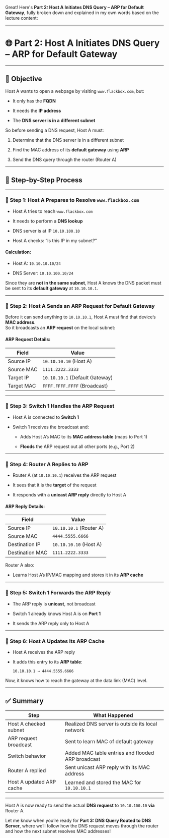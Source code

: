 Great! Here's **Part 2: Host A Initiates DNS Query – ARP for Default Gateway**, fully broken down and explained in my own words based on the lecture content:

---

# 🌐 Part 2: Host A Initiates DNS Query – ARP for Default Gateway

---

## 🎯 Objective

Host A wants to open a webpage by visiting `www.flackbox.com`, but:

- It only has the **FQDN**
    
- It needs the **IP address**
    
- The **DNS server is in a different subnet**
    

So before sending a DNS request, Host A must:

1. Determine that the DNS server is in a different subnet
    
2. Find the MAC address of its **default gateway** using **ARP**
    
3. Send the DNS query through the router (Router A)
    

---

## 🧠 Step-by-Step Process

---

### 🔹 Step 1: Host A Prepares to Resolve `www.flackbox.com`

- Host A tries to reach `www.flackbox.com`
    
- It needs to perform a **DNS lookup**
    
- DNS server is at IP `10.10.100.10`
    
- Host A checks: “Is this IP in my subnet?”
    

#### Calculation:

- Host A: `10.10.10.10/24`
    
- DNS Server: `10.10.100.10/24`
    

Since they are **not in the same subnet**, Host A knows the DNS packet must be sent to its **default gateway** at `10.10.10.1`.

---

### 🔹 Step 2: Host A Sends an ARP Request for Default Gateway

Before it can send anything to `10.10.10.1`, Host A must find that device’s **MAC address**.  
So it broadcasts an **ARP request** on the local subnet:

#### ARP Request Details:

|Field|Value|
|---|---|
|Source IP|`10.10.10.10` (Host A)|
|Source MAC|`1111.2222.3333`|
|Target IP|`10.10.10.1` (Default Gateway)|
|Target MAC|`FFFF.FFFF.FFFF` (Broadcast)|

---

### 🔹 Step 3: Switch 1 Handles the ARP Request

- Host A is connected to **Switch 1**
    
- Switch 1 receives the broadcast and:
    
    - Adds Host A’s MAC to its **MAC address table** (maps to Port 1)
        
    - **Floods** the ARP request out all other ports (e.g., Port 2)
        

---

### 🔹 Step 4: Router A Replies to ARP

- Router A (at `10.10.10.1`) receives the ARP request
    
- It sees that it is the **target** of the request
    
- It responds with a **unicast ARP reply** directly to Host A
    

#### ARP Reply Details:

|Field|Value|
|---|---|
|Source IP|`10.10.10.1` (Router A)|
|Source MAC|`4444.5555.6666`|
|Destination IP|`10.10.10.10` (Host A)|
|Destination MAC|`1111.2222.3333`|

Router A also:

- Learns Host A’s IP/MAC mapping and stores it in its **ARP cache**
    

---

### 🔹 Step 5: Switch 1 Forwards the ARP Reply

- The ARP reply is **unicast**, not broadcast
    
- Switch 1 already knows Host A is on **Port 1**
    
- It sends the ARP reply only to Host A
    

---

### 🔹 Step 6: Host A Updates Its ARP Cache

- Host A receives the ARP reply
    
- It adds this entry to its **ARP table**:
    
    ```
    10.10.10.1 → 4444.5555.6666
    ```
    

Now, it knows how to reach the gateway at the data link (MAC) level.

---

## ✅ Summary

|Step|What Happened|
|---|---|
|Host A checked subnet|Realized DNS server is outside its local network|
|ARP request broadcast|Sent to learn MAC of default gateway|
|Switch behavior|Added MAC table entries and flooded ARP broadcast|
|Router A replied|Sent unicast ARP reply with its MAC address|
|Host A updated ARP cache|Learned and stored the MAC for `10.10.10.1`|

---

Host A is now ready to send the actual **DNS request** to `10.10.100.10` **via** Router A.

Let me know when you’re ready for **Part 3: DNS Query Routed to DNS Server**, where we’ll follow how the DNS request moves through the router and how the next subnet resolves MAC addresses!